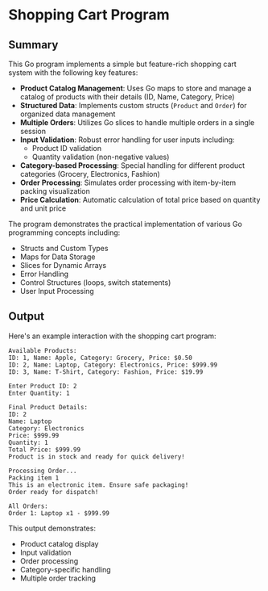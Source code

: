 # Shopping Cart Program

## Summary

This Go program implements a simple but feature-rich shopping cart system with the following key features:

- **Product Catalog Management**: Uses Go maps to store and manage a catalog of products with their details (ID, Name, Category, Price)
- **Structured Data**: Implements custom structs (`Product` and `Order`) for organized data management
- **Multiple Orders**: Utilizes Go slices to handle multiple orders in a single session
- **Input Validation**: Robust error handling for user inputs including:
  - Product ID validation
  - Quantity validation (non-negative values)
- **Category-based Processing**: Special handling for different product categories (Grocery, Electronics, Fashion)
- **Order Processing**: Simulates order processing with item-by-item packing visualization
- **Price Calculation**: Automatic calculation of total price based on quantity and unit price

The program demonstrates the practical implementation of various Go programming concepts including:
- Structs and Custom Types
- Maps for Data Storage
- Slices for Dynamic Arrays
- Error Handling
- Control Structures (loops, switch statements)
- User Input Processing

## Output

Here's an example interaction with the shopping cart program:

```
Available Products:
ID: 1, Name: Apple, Category: Grocery, Price: $0.50
ID: 2, Name: Laptop, Category: Electronics, Price: $999.99
ID: 3, Name: T-Shirt, Category: Fashion, Price: $19.99

Enter Product ID: 2
Enter Quantity: 1

Final Product Details:
ID: 2
Name: Laptop
Category: Electronics
Price: $999.99
Quantity: 1
Total Price: $999.99
Product is in stock and ready for quick delivery!

Processing Order...
Packing item 1
This is an electronic item. Ensure safe packaging!
Order ready for dispatch!

All Orders:
Order 1: Laptop x1 - $999.99
```

This output demonstrates:
- Product catalog display
- Input validation
- Order processing
- Category-specific handling
- Multiple order tracking
